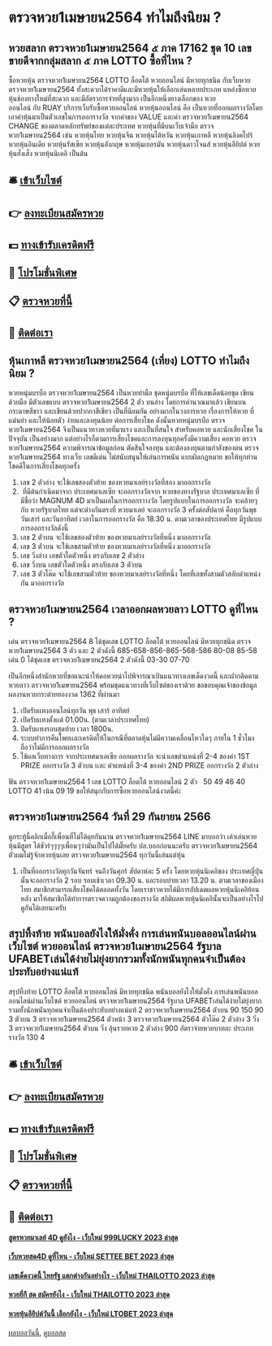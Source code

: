 # ตรวจหวย1เมษายน2564 ทำไมถึงนิยม ?
## หวยสลาก ตรวจหวย1เมษายน2564 ๕ ภาค 17162 ชุด 10 เลขขายดีจากกลุ่มสลาก ๕ ภาค LOTTO ซื้อที่ไหน ?
ซื้อหวยหุ้น ตรวจหวย1เมษายน2564 LOTTO ล็อตโต้ หวยออนไลน์ มีหวยทุกชนิด กับเว็บหวย ตรวจหวย1เมษายน2564 ทั้งสะดวกได้ราคาดีและมีหวยหุ้นให้เลือกเล่นหลายประเภท แหล่งซื้อหวยหุ้นช่องทางใหม่ที่สะดวก และมีอัตราการจ่ายที่สูงมาก เป็นอีกหนึ่งทางเลือกของ หวยออนไลน์ กับ RUAY บริการเว็บรับซื้อหวยออนไลน์
หวยหุ้นออนไลน์ คือ เป็นหวยที่ออกผลรางวัลโดย เอาค่าหุ้นมาเป็นตัวเลขในการออกรางวัล จากค่าของ VALUE และค่า ตรวจหวย1เมษายน2564 CHANGE ของตลาดหลักทรัพย์ของแต่ละประเทศ หวยหุ้นที่มีบนเว็บเจ้ามือ ตรวจหวย1เมษายน2564 เช่น หวยหุ้นไทย หวยหุ้นจีน หวยหุ้นไต้หวัน หวยหุ้นเกาหลี หวยหุ้นลิงคโปร์ หวยหุ้นอินเดีย หวยหุ้นรัสเซีย หวยหุ้นอังกฤษ หวยหุ้นเยอรมัน หวยหุ้นดาวโจนส์ หวยหุ้นอียิปต์ หวยหุ้นฮั่งเส็ง หวยหุ้นนิเคอิ เป็นต้น

## 🛎 [เข้าเว็บไซต์](https://bit.ly/3BG5bNw)
## 👉 [ลงทะเบียนสมัครหวย](https://bit.ly/3BG5bNw)
## 💵 [ทางเข้ารับเครดิตฟรี](https://bit.ly/3C3mvgS)
## 👑 [โปรโมชั่นพิเศษ](https://bit.ly/3C3mvgS)
## 📋 [ตรวจหวยที่นี้](https://bit.ly/3C3mvgS)
## 📱 [ติดต่อเรา](https://bit.ly/3C3mvgS)

## หุ้นเกาหลี ตรวจหวย1เมษายน2564 (เที่ยง) LOTTO ทำไมถึงนิยม ?
หวยหนุ่มบรบือ ตรวจหวย1เมษายน2564 เป็นหวยทำมือ ชุดหนุ่มบรบือ ที่ให้เลขเด็ดน้อยชุด เขียนด้วยมือ มีตัวเลขแบบ ตรวจหวย1เมษายน2564 2 ตัว บนล่าง โดยการคำนวณมาแล้ว เขียนบน กระดาษสีขาว และเขียนด้วยปากกาสีเขียว เป็นที่นิยมกัน อย่างมากในวงการหวย เรื่องการให้หวย ที่แม่นยำ และให้น้อยตัว ง่ายและลงทุนน้อย ต่อการเสี่ยงโชค ดังนั้นหวยหนุ่มบรบือ ตรวจหวย1เมษายน2564 จึงเป็นแนวทางหวยที่มาแรง และเป็นที่สนใจ สำหรับคอหวย และนักเสี่ยงโชค ในปัจจุบัน เป็นอย่างมาก แต่อย่างไรก็ตามการเสี่ยงโชคและการลงทุนทุกครั้งมีความเสี่ยง คอหวย ตรวจหวย1เมษายน2564 ความพิจารณาข้อมูลก่อน ตัดสินใจลงทุน และต้องลงทุนตามกำลังของตน ตรวจหวย1เมษายน2564 ทางเว็บ เลขดีเด่น ไม่สนับสนุนให้เล่นการพนัน แบบผิดกฎหมาย ขอให้ทุกท่านโชคดีในการเสี่ยงโชคทุกครั้ง
1. เลข 2 ตัวล่าง จะใช้เลขสองตัวท้าย ของหวยมาเลย์รางวัลที่สอง มาออกรางวัล
2.  ที่มีต้นกำเนิดมาจาก ประเทศมาเลเซีย จะออกรางวัลจาก หวยของทางรัฐบาล ประเทศมาเลเซีย ที่มีชื่อว่า MAGNUM 4D มาเป็นผลในการออกราางวัล โดยรูปแบบในการออกรางวัล จะคล้ายๆกับ หวยรัฐบาลไทย แต่จะต่างกันตรงที่ หวยมาเลย์ จะออกรางวัล 3 ครั้งต่อสัปดาห์ คือทุกวันพุธ วันเสาร์ และวันอาทิตย์ เวลาในการออกรางวัล คือ 18.30 น. ตามเวลาของประเทศไทย มีรูปแบบการออกรางวัลดังนี้
3. เลข 2 ตัวบน จะใช้เลขสองตัวท้าย ของหวยมาเลย์รางวัลที่หนึ่ง มาออกรางวัล
4. เลข 3 ตัวบน จะใช้เลขสามตัวท้าย ของหวยมาเลย์รางวัลที่หนึ่ง มาออกรางวัล
5. เลข วิ่งล่าง เลขตัวใดตัวหนึ่ง ตรงกับเลข 2 ตัวล่าง
6. เลข วิ่งบน เลขตัวใดตัวหนึ่ง ตรงกับเลข 3 ตัวบน
7. เลข 3 ตัวโต๊ด จะใช้เลขสามตัวท้าย ของหวยมาเลย์รางวัลที่หนึ่ง โดยที่เลขทั้งสามตัวสลับตำแหน่งกัน มาออกรางวัล

## ตรวจหวย1เมษายน2564 เวลาออกผลหวยลาว LOTTO ดูที่ไหน ?
เด่น ตรวจหวย1เมษายน2564 8 ได้ชุดเลข LOTTO ล็อตโต้ หวยออนไลน์ มีหวยทุกชนิด ตรวจหวย1เมษายน2564 3 ตัว และ 2 ตัวดังนี้
685-658-856-865-568-586
80-08
85-58
เด่น 0 ได้ชุดเลข ตรวจหวย1เมษายน2564 2 ตัวดังนี้
03-30
07-70

เป็นอีกหนึ่งสำนักหวยที่ขอแนะนำให้คอหวยนำไปพิจารณาเป้นแนวทางเลขเด็ดงวดนี้ และฝากติดตามหวยลาว ตรวจหวย1เมษายน2564 พร้อมชุดแนวทางที่เว็บไซต์ของเราด้วย
ขอขอบคุณเจ้าของข้อมูล
ผลงานหวยกระต่ายทองงวด 1362 ที่ผ่านมา
1. เปิดรับเเทงออนไลน์ทุกวัน พุธ เสาร์ อาทิตย์
2. เปิดรับเเทงตั้งเเต่ 01.00น. (ตามเวลาประเทศไทย)
3. ปิดรับเเทงรอบสุดท้าย เวลา 1800น.
4. ระบบทำการคืนโพยเเละเครดิตให้ในกรณีที่ตลาดหุ้นไม่มีความเคลื่อนไหวใดๆ ภายใน 1 ชั่วโมง ถือว่าไม่มีการออกผลรางวัล
5. ใช้ผลเว็บทางการ จากประเทศมาเลเซีย ออกผลรางวัล จะนำเลขตำแหน่งที่ 2-4 ของค่า 1ST PRIZE ออกรางวัล 3 ตัวบน เเละ ตำแหน่งที่ 3-4 ของค่า 2ND PRIZE ออกรางวัล 2 ตัวล่าง

ฟัน ตรวจหวย1เมษายน2564 1
เลข LOTTO ล็อตโต้ หวยออนไลน์ 2 ตัว   50 49 46 40 LOTTO 41
เน้น 09 19
ขอให้สนุกกับการซื้อหวยออนไลน์งวดนี้ค่ะ

## ตรวจหวย1เมษายน2564 วันที่ 29 กันยายน 2566
ดูกระทู้นี้คลิกเมื่อกี๊เพื่อนที่ไม่ได้คุยกันนาน ตรวจหวย1เมษายน2564 LINE มาบอกว่า เค้าเล่นหวยหุ้นมีสูตร ได้ชัวร์ๆๆๆๆเพื่อนๆว่ามันเป็นไปได้มั๊ยครับ
ปล.บอกก่อนนะครับ ตรวจหวย1เมษายน2564 ตัวผมไม่รู้จักหวยหุ้นเลย ตรวจหวย1เมษายน2564 ทุกวันนี้เล่นแต่หุ้น
1. เป็นที่ออกรางวัลทุกวันจันทร์ จนถึงวันศุกร์ สัปดาห์ละ 5 ครั้ง โดยหวยหุ้นนิเคอิของ ประเทศญี่ปุ่น นั้นจะออกรางวัล 2 รอบ รอบเช้าเวลา 09.30 น. และรอบบ่ายเวลา 13.20 น. ตามเวลาของเมืองไทย สมาชิกสามารถเสี่ยงโชคได้ตลอดทั้งวัน โดยเราชาวหวยได้มีการอัปเดตผลหวยหุ้นนิเคอิย้อนหลัง มาให้สมาชิกได้ทำการตรวจความถูกต้องของรางวัล สถิติผลหวยหุ้นนิเคอินั้นจะเป็นอย่างไรไปดูกันได้เลยนะครับ

## สรุปทิ้งท้าย พนันบอลยังไงให้มั่งคั่ง การเล่นพนันบอลออนไลน์ผ่านเว็บไซต์ หวยออนไลน์ ตรวจหวย1เมษายน2564 รัฐบาล UFABETเล่นได้ง่ายไม่ยุ่งยากรวมทั้งนักพนันทุกคนจำเป็นต้องประทับอย่างแน่แท้
สรุปทิ้งท้าย LOTTO ล็อตโต้ หวยออนไลน์ มีหวยทุกชนิด พนันบอลยังไงให้มั่งคั่ง การเล่นพนันบอลออนไลน์ผ่านเว็บไซต์ หวยออนไลน์ ตรวจหวย1เมษายน2564 รัฐบาล UFABETเล่นได้ง่ายไม่ยุ่งยากรวมทั้งนักพนันทุกคนจำเป็นต้องประทับอย่างแน่แท้ 2 ตรวจหวย1เมษายน2564 ตัวบน
90
150
90
3 ตัวบน
3 ตรวจหวย1เมษายน2564 ตัวหน้า
3 ตรวจหวย1เมษายน2564 ตัวโต๊ด
2 ตัวล่าง
3
วิ่ง 3 ตรวจหวย1เมษายน2564 ตัวบน
วิ่ง ลุ้นรวยหวย 2 ตัวล่าง
900
อัตราจ่ายหวยบาทละ
ประเภทรางวัล
130
4

## 🛎 [เข้าเว็บไซต์](https://bit.ly/3BG5bNw)
## 👉 [ลงทะเบียนสมัครหวย](https://bit.ly/3BG5bNw)
## 💵 [ทางเข้ารับเครดิตฟรี](https://bit.ly/3C3mvgS)
## 👑 [โปรโมชั่นพิเศษ](https://bit.ly/3C3mvgS)
## 📋 [ตรวจหวยที่นี้](https://bit.ly/3C3mvgS)
## 📱 [ติดต่อเรา](https://bit.ly/3C3mvgS)

#### [สูตรหวยมาเลย์ 4D ดูยังไง - เว็บใหม่ 999LUCKY 2023 ล่าสุด](https://atom.io/themes/สูตรหวยมาเลย์%204d%20ดูยังไง%20-%20เว็บใหม่%20999lucky%202023%20ล่าสุด)
#### [เว็บหวยสด4D ดูที่ไหน - เว็บใหม่ SETTEE BET 2023 ล่าสุด](https://atom.io/themes/เว็บหวยสด4d%20ดูที่ไหน%20-%20เว็บใหม่%20settee%20bet%202023%20ล่าสุด)
#### [เลขเด็ดงวดนี้ ไทยรัฐ แตกต่างกันอย่างไร - เว็บใหม่ THAILOTTO 2023 ล่าสุด](https://atom.io/themes/เลขเด็ดงวดนี้%20ไทยรัฐ%20แตกต่างกันอย่างไร%20-%20เว็บใหม่%20thailotto%202023%20ล่าสุด)
#### [หวยยี่กี สด สมัครยังไง - เว็บใหม่ THAILOTTO 2023 ล่าสุด](https://atom.io/themes/หวยยี่กี%20สด%20สมัครยังไง%20-%20เว็บใหม่%20thailotto%202023%20ล่าสุด)
#### [หวยหุ้นอียิปต์วันนี้ เลือกยังไง - เว็บใหม่ LTOBET 2023 ล่าสุด](https://atom.io/themes/หวยหุ้นอียิปต์วันนี้%20เลือกยังไง%20-%20เว็บใหม่%20ltobet%202023%20ล่าสุด)

[ผลบอลวันนี้](https://siamsport.tv "ผลบอลวันนี้"), [ดูบอลสด](https://siamsport.tv/ดูบอลสด "ดูบอลสด")